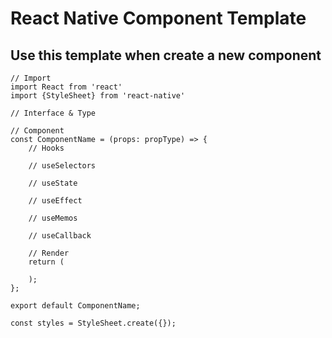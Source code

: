 # React Native Component Template

## Use this template when create a new component

```
// Import
import React from 'react'
import {StyleSheet} from 'react-native'

// Interface & Type

// Component
const ComponentName = (props: propType) => {
    // Hooks

    // useSelectors

    // useState

    // useEffect

    // useMemos

    // useCallback

    // Render
    return (

    );
};

export default ComponentName;

const styles = StyleSheet.create({});
```
